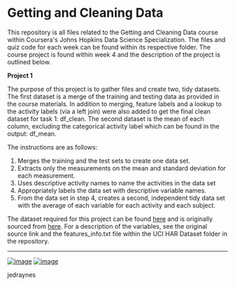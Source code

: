 # Getting and Cleaning Data

This repository is all files related to the Getting and Cleaning Data course within Coursera's Johns Hopkins Data Science Specialization. The files and quiz code for each week can be found within its respective folder. The course project is found within week 4 and the description of the project is outlined below.

**Project 1**

The purpose of this project is to gather files and create two, tidy datasets. The first dataset is a merge of the training and testing data as provided in the course materials. In addition to merging, feature labels and a lookup to the activity labels (via a left join) were also added to get the final clean dataset for task 1: df_clean. The second dataset is the mean of each column, excluding the categorical activity label which can be found in the output: df_mean.

The instructions are as follows:
1. Merges the training and the test sets to create one data set.
2. Extracts only the measurements on the mean and standard deviation for each measurement. 
3. Uses descriptive activity names to name the activities in the data set
4. Appropriately labels the data set with descriptive variable names. 
5. From the data set in step 4, creates a second, independent tidy data set with the average of each variable for each activity and each subject.

The dataset required for this project can be found [here](https://d396qusza40orc.cloudfront.net/getdata%2Fprojectfiles%2FUCI%20HAR%20Dataset.zip) and is originally sourced from [here](http://archive.ics.uci.edu/ml/datasets/Human+Activity+Recognition+Using+Smartphones). For a description of the variables, see the original source link and the features_info.txt file within the UCI HAR Dataset folder in the repository.

---
[![image](https://img.shields.io/badge/Personal%20Site-%20-informational?style=flat-square&logo=appveyor)](https://www.jedraynes.com/)
[![image](https://img.shields.io/badge/LinkedIn-%20-informational?style=flat-square&logo=appveyor)](https://www.linkedin.com/in/jedraynes/)

jedraynes
